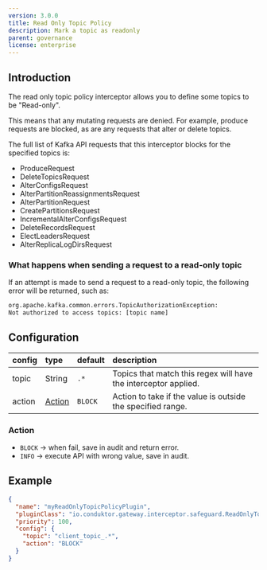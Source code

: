 ```yaml
---
version: 3.0.0
title: Read Only Topic Policy
description: Mark a topic as readonly
parent: governance
license: enterprise
---
```


## Introduction

The read only topic policy interceptor allows you to define some topics to be "Read-only".

This means that any mutating requests are denied. For example, produce requests are blocked, as are any requests that
alter or delete topics.

The full list of Kafka API requests that this interceptor blocks for the specified topics is:

- ProduceRequest
- DeleteTopicsRequest
- AlterConfigsRequest
- AlterPartitionReassignmentsRequest
- AlterPartitionRequest
- CreatePartitionsRequest
- IncrementalAlterConfigsRequest
- DeleteRecordsRequest
- ElectLeadersRequest
- AlterReplicaLogDirsRequest

### What happens when sending a request to a read-only topic

If an attempt is made to send a request to a read-only topic, the following error will be returned, such  as: 

```sh
org.apache.kafka.common.errors.TopicAuthorizationException: 
Not authorized to access topics: [topic name]
```

## Configuration

| config | type                | default   | description                                                     |
|:-------|:--------------------|:----------|:----------------------------------------------------------------|
| topic  | String              | `.*`      | Topics that match this regex will have the interceptor applied. |
| action | [Action](#action)   | `BLOCK`   | Action to take if the value is outside the specified range.     |

### Action

- `BLOCK` → when fail, save in audit and return error.
- `INFO` → execute API with wrong value, save in audit.

## Example

```json
{
  "name": "myReadOnlyTopicPolicyPlugin",
  "pluginClass": "io.conduktor.gateway.interceptor.safeguard.ReadOnlyTopicPolicyPlugin",
  "priority": 100,
  "config": {
    "topic": "client_topic_.*",
    "action": "BLOCK"
  }
}
```